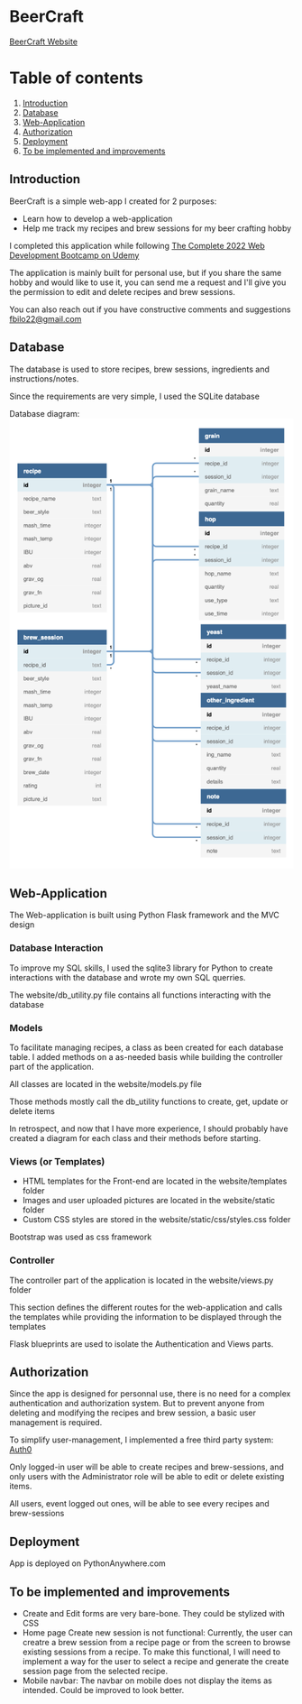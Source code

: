 # BeerCraft

[BeerCraft Website](https://fbilo22.pythonanywhere.com)

# Table of contents

1. [Introduction](#Introduction)
2. [Database](#Database)
3. [Web-Application](#Web-Application)
4. [Authorization](#Authorization)
5. [Deployment](#Deployment)
6. [To be implemented and improvements](#Improvements)

## Introduction

BeerCraft is a simple web-app I created for 2 purposes:

- Learn how to develop a web-application
- Help me track my recipes and brew sessions for my beer crafting hobby

I completed this application while following [The Complete 2022 Web Development Bootcamp on Udemy](https://www.udemy.com/course/the-complete-web-development-bootcamp/)

The application is mainly built for personal use, but if you share the same hobby and would like to use it, you can send me a request and I'll give you the permission to edit and delete recipes and brew sessions.

You can also reach out if you have constructive comments and suggestions
[fbilo22@gmail.com](mailto:fbilo22@gmail.com)

## Database

The database is used to store recipes, brew sessions, ingredients and instructions/notes.

Since the requirements are very simple, I used the SQLite database

Database diagram:
![image](SQLite_Tables_diagram.png)

## Web-Application

The Web-application is built using Python Flask framework and the MVC design

### Database Interaction

To improve my SQL skills, I used the sqlite3 library for Python to create interactions with the database and wrote my own SQL querries.

The website/db_utility.py file contains all functions interacting with the database

### Models

To facilitate managing recipes, a class as been created for each database table.
I added methods on a as-needed basis while building the controller part of the application.

All classes are located in the website/models.py file

Those methods mostly call the db_utility functions to create, get, update or delete items

In retrospect, and now that I have more experience, I should probably have created a diagram for each class and their methods before starting.

### Views (or Templates)

- HTML templates for the Front-end are located in the website/templates folder
- Images and user uploaded pictures are located in the website/static folder
- Custom CSS styles are stored in the website/static/css/styles.css folder

Bootstrap was used as css framework

### Controller

The controller part of the application is located in the website/views.py folder

This section defines the different routes for the web-application and calls the templates while providing the information to be displayed through the templates

Flask blueprints are used to isolate the Authentication and Views parts.

## Authorization

Since the app is designed for personnal use, there is no need for a complex authentication and authorization system. But to prevent anyone from deleting and modifying the recipes and brew session, a basic user management is required.

To simplify user-management, I implemented a free third party system:
[Auth0](https://auth0.com)

Only logged-in user will be able to create recipes and brew-sessions, and only users with the Administrator role will be able to edit or delete existing items.

All users, event logged out ones, will be able to see every recipes and brew-sessions

## Deployment

App is deployed on PythonAnywhere.com

## To be implemented and improvements <a name="Improvements"></a>

- Create and Edit forms are very bare-bone. They could be stylized with CSS
- Home page Create new session is not functional: Currently, the user can creatre a brew session from a recipe page or from the screen to browse existing sessions from a recipe. To make this functional, I will need to implement a way for the user to select a recipe and generate the create session page from the selected recipe.
- Mobile navbar: The navbar on mobile does not display the items as intended. Could be improved to look better.
